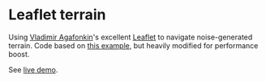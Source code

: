 
# Leaflet terrain

Using [Vladimir Agafonkin](https://github.com/mourner)'s excellent [Leaflet](https://leafletjs.com) to navigate noise-generated terrain. Code based on [this example](http://www.entropicparticles.com/leaflet/), but heavily modified for performance boost.

See [live demo](https://luciopaiva.com/leaflet-terrain).
